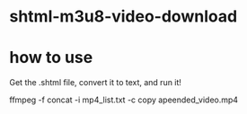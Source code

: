 # shtml-m3u8-video-download

# how to use

Get the .shtml file, convert it to text, and run it!

ffmpeg -f concat -i mp4_list.txt -c copy apeended_video.mp4
